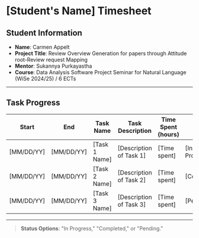 # [Student's Name] Timesheet

## Student Information
- **Name**: Carmen Appelt
- **Project Title**: Review Overview Generation for papers through Attitude root-Review request Mapping 
- **Mentor**: Sukannya Purkayastha
- **Course**: Data Analysis Software Project Seminar for Natural Language (WiSe 2024/25) / 6 ECTs

---

## Task Progress

| Start      | End        | Task Name       | Task Description         | Time Spent (hours) | Status        |
|------------|------------|-----------------|--------------------------|--------------------|---------------|
| [MM/DD/YY] | [MM/DD/YY] | [Task 1 Name]   | [Description of Task 1]  | [Time spent]       | [In Progress] |
| [MM/DD/YY] | [MM/DD/YY] | [Task 2 Name]   | [Description of Task 2]  | [Time spent]       | [Completed]   |
| [MM/DD/YY] | [MM/DD/YY] | [Task 3 Name]   | [Description of Task 3]  | [Time spent]       | [Pending]     |

---

> **Status Options**: "In Progress," "Completed," or "Pending."
